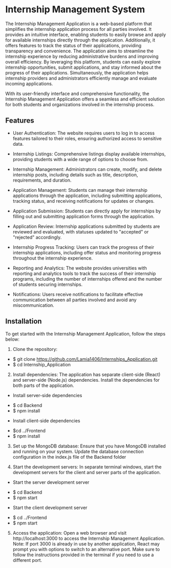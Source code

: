 # Internship Management System

The Internship Management Application is a web-based platform that simplifies the internship application process for all parties involved. It provides an intuitive interface, enabling students to easily browse and apply for available internships directly through the application. Additionally, it offers features to track the status of their applications, providing transparency and convenience.
The application aims to streamline the internship experience by reducing administrative burdens and improving overall efficiency. By leveraging this platform, students can easily explore internship opportunities, submit applications, and stay informed about the progress of their applications. Simultaneously, the application helps internship providers and administrators efficiently manage and evaluate incoming applications.

With its user-friendly interface and comprehensive functionality, the Internship Management Application offers a seamless and efficient solution for both students and organizations involved in the internship process.

## Features

- User Authentication: The website requires users to log in to access features tailored to their roles, ensuring authorized access to sensitive data.

- Internship Listings: Comprehensive listings display available internships, providing students with a wide range of options to choose from.

- Internship Management: Administrators can create, modify, and delete internship posts, including details such as title, description, requirements, and duration.

- Application Management: Students can manage their internship applications through the application, including submitting applications, tracking status, and receiving notifications for updates or changes.

- Application Submission: Students can directly apply for internships by filling out and submitting application forms through the application.

- Application Review: Internship applications submitted by students are reviewed and evaluated, with statuses updated to "accepted" or "rejected" accordingly.

- Internship Progress Tracking: Users can track the progress of their internship applications, including offer status and monitoring progress throughout the internship experience.

- Reporting and Analytics: The website provides universities with reporting and analytics tools to track the success of their internship programs, including the number of internships offered and the number of students securing internships.

- Notifications: Users receive notifications to facilitate effective communication between all parties involved and avoid any miscommunication.

## Installation

To get started with the Internship Management Application, follow the steps below:

1. Clone the repository:

* $ git clone https://github.com/Lamia1406/Internships_Application.git
* $ cd Internship_Application

2. Install dependencies:
The application has separate client-side (React) and server-side (Node.js) dependencies. Install the dependencies for both parts of the application.
- Install server-side dependencies
* $ cd Backend
* $ npm install

- Install client-side dependencies
* $cd ../Frontend
* $ npm install

3. Set up the MongoDB database:
Ensure that you have MongoDB installed and running on your system. Update the database connection configuration in the index.js file of the Backend folder

4. Start the development servers:
In separate terminal windows, start the development servers for the client and server parts of the application.

- Start the server development server
* $ cd Backend
* $ npm start

- Start the client development server
* $ cd ../Frontend
* $ npm start

5. Access the application:
Open a web browser and visit http://localhost:3000 to access the Internship Management Application.
Note: If port 3000 is already in use by another application, React may prompt you with options to switch to an alternative port. Make sure to follow the instructions provided in the terminal if you need to use a different port.